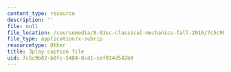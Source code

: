 ```yaml
---
content_type: resource
description: ''
file: null
file_location: /coursemedia/8-01sc-classical-mechanics-fall-2016/7c5c9b02b0fc54848cd1cef914d542b9_lw9W32ezQhM.vtt
file_type: application/x-subrip
resourcetype: Other
title: 3play caption file
uid: 7c5c9b02-b0fc-5484-8cd1-cef914d542b9
---
```

